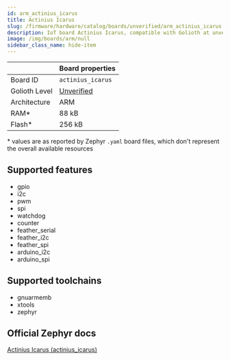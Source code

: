 ```yaml
---
id: arm_actinius_icarus
title: Actinius Icarus
slug: /firmware/hardware/catalog/boards/unverified/arm_actinius_icarus
description: IoT board Actinius Icarus, compatible with Golioth at unverified level.
image: /img/boards/arm/null
sidebar_class_name: hide-item
---
```


[//]: # (This is an auto-generated file, do not edit! Changes to it will be lost upon re-generation)



|                | Board properties     |
| -------------  | -------------------- |
| Board ID       | `actinius_icarus` |
| Golioth Level  | [Unverified](/firmware/hardware#unverified-boards) |
| Architecture   | ARM |
| RAM*           | 88 kB |
| Flash*         | 256 kB |

\* values are as reported by Zephyr `.yaml` board files, which don't represent the overall available resources



## Supported features

* gpio
* i2c
* pwm
* spi
* watchdog
* counter
* feather_serial
* feather_i2c
* feather_spi
* arduino_i2c
* arduino_spi

## Supported toolchains

* gnuarmemb
* xtools
* zephyr

## Official Zephyr docs

[Actinius Icarus (actinius_icarus)](https://docs.zephyrproject.org/3.6.0/boards/arm/actinius_icarus/doc/index.html)
